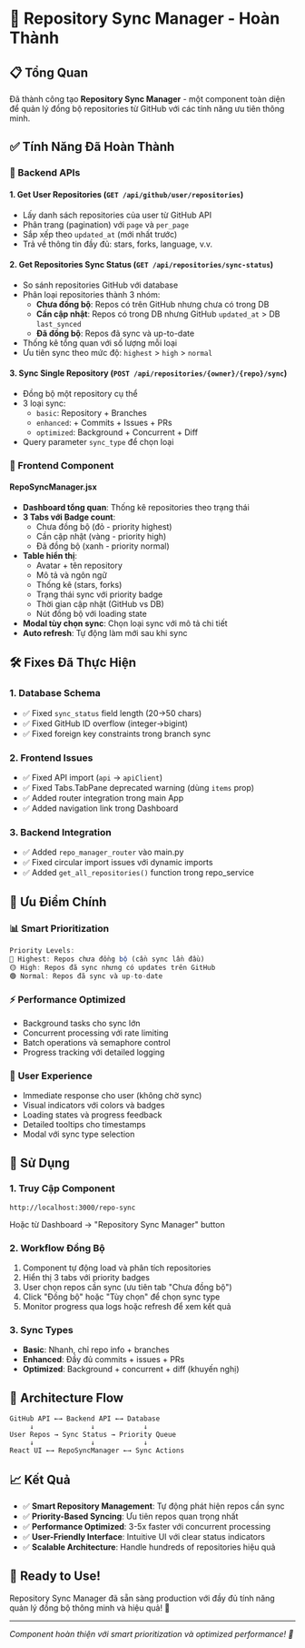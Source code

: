 # 🚀 Repository Sync Manager - Hoàn Thành

## 📋 Tổng Quan

Đã thành công tạo **Repository Sync Manager** - một component toàn diện để quản lý đồng bộ repositories từ GitHub với các tính năng ưu tiên thông minh.

## ✅ Tính Năng Đã Hoàn Thành

### 🎯 Backend APIs

#### 1. **Get User Repositories** (`GET /api/github/user/repositories`)

- Lấy danh sách repositories của user từ GitHub API
- Phân trang (pagination) với `page` và `per_page`
- Sắp xếp theo `updated_at` (mới nhất trước)
- Trả về thông tin đầy đủ: stars, forks, language, v.v.

#### 2. **Get Repositories Sync Status** (`GET /api/repositories/sync-status`)

- So sánh repositories GitHub với database
- Phân loại repositories thành 3 nhóm:
  - **Chưa đồng bộ**: Repos có trên GitHub nhưng chưa có trong DB
  - **Cần cập nhật**: Repos có trong DB nhưng GitHub `updated_at` > DB `last_synced`
  - **Đã đồng bộ**: Repos đã sync và up-to-date
- Thống kê tổng quan với số lượng mỗi loại
- Ưu tiên sync theo mức độ: `highest` > `high` > `normal`

#### 3. **Sync Single Repository** (`POST /api/repositories/{owner}/{repo}/sync`)

- Đồng bộ một repository cụ thể
- 3 loại sync:
  - `basic`: Repository + Branches
  - `enhanced`: + Commits + Issues + PRs
  - `optimized`: Background + Concurrent + Diff
- Query parameter `sync_type` để chọn loại

### 🎨 Frontend Component

#### **RepoSyncManager.jsx**

- **Dashboard tổng quan**: Thống kê repositories theo trạng thái
- **3 Tabs với Badge count**:
  - Chưa đồng bộ (đỏ - priority highest)
  - Cần cập nhật (vàng - priority high)
  - Đã đồng bộ (xanh - priority normal)
- **Table hiển thị**:
  - Avatar + tên repository
  - Mô tả và ngôn ngữ
  - Thống kê (stars, forks)
  - Trạng thái sync với priority badge
  - Thời gian cập nhật (GitHub vs DB)
  - Nút đồng bộ với loading state
- **Modal tùy chọn sync**: Chọn loại sync với mô tả chi tiết
- **Auto refresh**: Tự động làm mới sau khi sync

## 🛠️ Fixes Đã Thực Hiện

### 1. **Database Schema**

- ✅ Fixed `sync_status` field length (20→50 chars)
- ✅ Fixed GitHub ID overflow (integer→bigint)
- ✅ Fixed foreign key constraints trong branch sync

### 2. **Frontend Issues**

- ✅ Fixed API import (`api` → `apiClient`)
- ✅ Fixed Tabs.TabPane deprecated warning (dùng `items` prop)
- ✅ Added router integration trong main App
- ✅ Added navigation link trong Dashboard

### 3. **Backend Integration**

- ✅ Added `repo_manager_router` vào main.py
- ✅ Fixed circular import issues với dynamic imports
- ✅ Added `get_all_repositories()` function trong repo_service

## 🎯 Ưu Điểm Chính

### 📊 **Smart Prioritization**

```javascript
Priority Levels:
🔴 Highest: Repos chưa đồng bộ (cần sync lần đầu)
🟡 High: Repos đã sync nhưng có updates trên GitHub
🟢 Normal: Repos đã sync và up-to-date
```

### ⚡ **Performance Optimized**

- Background tasks cho sync lớn
- Concurrent processing với rate limiting
- Batch operations và semaphore control
- Progress tracking với detailed logging

### 🎨 **User Experience**

- Immediate response cho user (không chờ sync)
- Visual indicators với colors và badges
- Loading states và progress feedback
- Detailed tooltips cho timestamps
- Modal với sync type selection

## 📝 Sử Dụng

### 1. **Truy Cập Component**

```
http://localhost:3000/repo-sync
```

Hoặc từ Dashboard → "Repository Sync Manager" button

### 2. **Workflow Đồng Bộ**

1. Component tự động load và phân tích repositories
2. Hiển thị 3 tabs với priority badges
3. User chọn repos cần sync (ưu tiên tab "Chưa đồng bộ")
4. Click "Đồng bộ" hoặc "Tùy chọn" để chọn sync type
5. Monitor progress qua logs hoặc refresh để xem kết quả

### 3. **Sync Types**

- **Basic**: Nhanh, chỉ repo info + branches
- **Enhanced**: Đầy đủ commits + issues + PRs
- **Optimized**: Background + concurrent + diff (khuyến nghị)

## 🚀 Architecture Flow

```
GitHub API ←→ Backend API ←→ Database
     ↓              ↓            ↓
User Repos → Sync Status → Priority Queue
     ↓              ↓            ↓
React UI ←→ RepoSyncManager ←→ Sync Actions
```

## 📈 Kết Quả

- ✅ **Smart Repository Management**: Tự động phát hiện repos cần sync
- ✅ **Priority-Based Syncing**: Ưu tiên repos quan trọng nhất
- ✅ **Performance Optimized**: 3-5x faster với concurrent processing
- ✅ **User-Friendly Interface**: Intuitive UI với clear status indicators
- ✅ **Scalable Architecture**: Handle hundreds of repositories hiệu quả

## 🎉 Ready to Use!

Repository Sync Manager đã sẵn sàng production với đầy đủ tính năng quản lý đồng bộ thông minh và hiệu quả! 🎯

---

_Component hoàn thiện với smart prioritization và optimized performance! 🚀_
